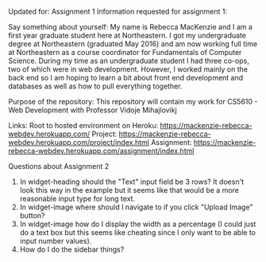 Updated for: Assignment 1
Information requested for assignment 1:

Say something about yourself:
My name is Rebecca MacKenzie and I am a first year graduate student here at Northeastern. I got my undergraduate degree at Northeastern (graduated May 2016) and am now working full time at Northeastern as a course coordinator for Fundamentals of Computer Science. During my time as an undergraduate student I had three co-ops, two of which were in web development. However, I worked mainly on the back end so I am hoping to learn a bit about front end development and databases as well as how to pull everything together.

Purpose of the repository:
This repository will contain my work for CS5610 - Web Development with Professor Vidoje Mihajlovikj

Links:
Root to hosted environment on Heroku: https://mackenzie-rebecca-webdev.herokuapp.com/
Project: https://mackenzie-rebecca-webdev.herokuapp.com/project/index.html
Assignment: https://mackenzie-rebecca-webdev.herokuapp.com/assignment/index.html

Questions about Assignment 2
1. In widget-heading should the "Text" input field be 3 rows? It doesn't look this way in the example but it seems like that would be a more reasonable input type for long text.
2. In widget-image where should I navigate to if you click "Upload Image" button?
3. In widget-image how do I display the width as a percentage (I could just do a text box but this seems like cheating since I only want to be able to input number values).
4. How do I do the sidebar things?

